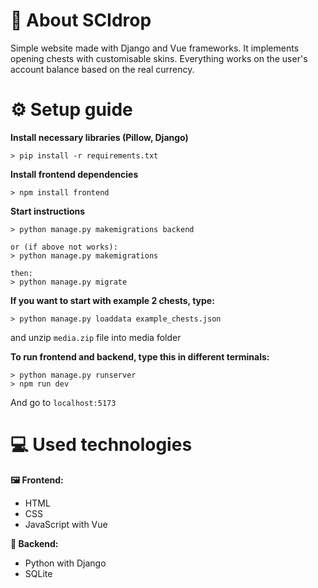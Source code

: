 # 🎁 About SCIdrop
Simple website made with Django and Vue frameworks. It implements opening chests with customisable skins. Everything works on the user's account balance based on the real currency.

# ⚙️ Setup guide
<b>Install necessary libraries (Pillow, Django)</b>
```
> pip install -r requirements.txt
```
<b>Install frontend dependencies</b>
```
> npm install frontend
```

<b>Start instructions</b>
```
> python manage.py makemigrations backend

or (if above not works):
> python manage.py makemigrations

then:
> python manage.py migrate
```

<b>If you want to start with example 2 chests, type:</b>
```
> python manage.py loaddata example_chests.json
```
and unzip ```media.zip``` file into media folder

<b>To run frontend and backend, type this in different terminals:</b>
```
> python manage.py runserver
> npm run dev
```

And go to ```localhost:5173```


# 💻 Used technologies
<b>🖼️ Frontend:</b>
- HTML
- CSS
- JavaScript with Vue

<b>🔧 Backend:</b>
- Python with Django
- SQLite